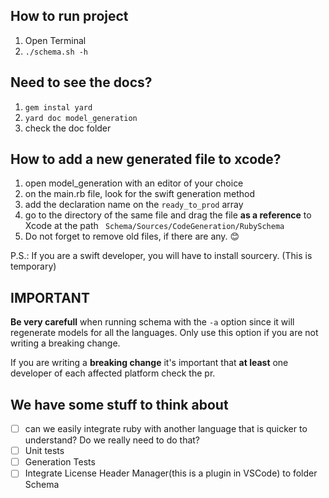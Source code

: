 ## How to run project
1. Open Terminal
2. ``` ./schema.sh -h ```

## Need to see the docs?
1. ```gem instal yard```
2. ```yard doc model_generation```
3. check the doc folder

## How to add a new generated file to xcode?
1. open model_generation with an editor of your choice
2. on the main.rb file, look for the swift generation method
3. add the declaration name on the ```ready_to_prod``` array
4. go to the directory of the same file and drag the file **as a reference** to Xcode at the path ``` Schema/Sources/CodeGeneration/RubySchema```
5. Do not forget to remove old files, if there are any. 😊

P.S.: If you are a swift developer, you will have to install sourcery. (This is temporary)

## IMPORTANT

**Be very carefull** when running schema with the ```-a``` option since it will regenerate models for all the languages. Only use this option if you are not writing a breaking change.

If you are writing a **breaking change** it's important that **at least** one developer of each affected platform check the pr.

## We have some stuff to think about
- [ ] can we easily integrate ruby with another language that is quicker to understand? Do we really need to do that?
- [ ] Unit tests
- [ ] Generation Tests
- [ ] Integrate License Header Manager(this is a plugin in VSCode) to folder Schema